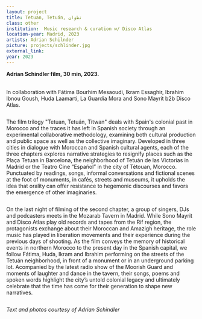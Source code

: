 ```yaml
---
layout: project 
title: Tetuan, Tetuán, تطوان
class: other
institution:  Music research & curation w/ Disco Atlas
location-year: Madrid, 2023
artists: Adrian Schilnder
picture: projects/schlinder.jpg
external_link: 
year: 2023
---
```


**Adrian Schindler film, 30 min, 2023.**<br><br>

In collaboration with Fátima Bourhim Mesaoudi, Ikram Essaghir, Ibrahim Ibnou Goush,
Huda Laamarti, La Guardia Mora and Sono Mayrit b2b Disco Atlas.

<img src="{{ site.baseurl }}/assets/images/projects/tetuan2.jpg" alt="">


The film trilogy "Tetuan, Tetuán, Titwan" deals with Spain's colonial past in Morocco and the traces it has left in Spanish society through an experimental collaborative methodology, examining both cultural production and public space as well as the collective imaginary. Developed in three cities in dialogue with Moroccan and Spanish cultural agents, each of the three chapters explores narrative strategies to resignify places such as the Plaça Tetuan in Barcelona, the neighborhood of Tetuán de las Victorias in Madrid or the Teatro Cine “Español” in the city of Tétouan, Morocco. Punctuated by readings, songs, informal conversations and fictional scenes at the foot of monuments, in cafés, streets and museums, it upholds the idea that orality can offer resistance to hegemonic discourses and favors the emergence of other imaginaries.

<img src="{{ site.baseurl }}/assets/images/projects/schindler3.jpg" alt="">


On the last night of filming of the second chapter, a group of singers, DJs and podcasters meets in the Mozarab Tavern in Madrid. While Sono Mayrit and Disco Atlas play old records and tapes from the Rif region, the protagonists exchange about their Moroccan and Amazigh heritage, the role music has played in liberation movements and their experience during the previous days of shooting. As the film conveys the memory of historical events in northern Morocco to the present day in the Spanish capital, we follow Fátima, Huda, Ikram and Ibrahim performing on the streets of the Tetuán neighborhood, in front of a monument or in an underground parking lot. Acompanied by the latest radio show of the Moorish Guard and moments of laughter and dance in the tavern, their songs, poems and spoken words highlight the city’s untold colonial legacy and ultimately celebrate that the time has come for their generation to shape new narratives.

<img src="{{ site.baseurl }}/assets/images/projects/schlinderor.jpg" alt="">


*Text and photos courtesy of Adrian Schindler*